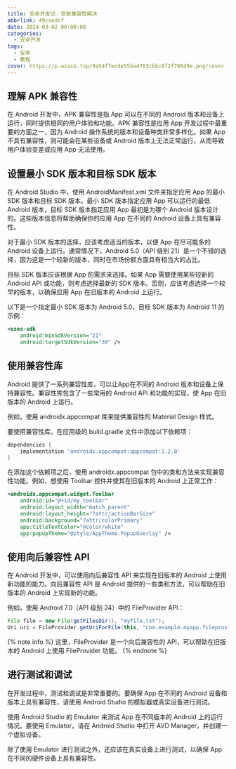 ```yaml
---
title: 安卓开发记：安装兼容性解决
abbrlink: 49caedcf
date: 2024-03-02 00:00:00
categories:
  - 安卓开发
tags:
  - 安卓
  - 教程
cover: https://p.wzsco.top/9a54f7ecde55ba4703cbbc8f2f708d9e.png/cover
---
```


## 理解 APK 兼容性

在 Android 开发中，APK 兼容性是指 App 可以在不同的 Android 版本和设备上运行，同时提供相同的用户体验和功能。APK 兼容性是应用 App 开发过程中最重要的方面之一，因为 Android 操作系统的版本和设备种类非常多样化。如果 App 不具有兼容性，则可能会在某些设备或 Android 版本上无法正常运行，从而导致用户体验变差或应用 App 无法使用。

## 设置最小 SDK 版本和目标 SDK 版本

在 Android Studio 中，使用 AndroidManifest.xml 文件来指定应用 App 的最小 SDK 版本和目标 SDK 版本。最小 SDK 版本指定应用 App 可以运行的最低 Android 版本，目标 SDK 版本指定应用 App 最初是为哪个 Android 版本设计的。这些版本信息将帮助确保你的应用 App 在不同的 Android 设备上具有兼容性。

对于最小 SDK 版本的选择，应该考虑适当的版本，以便 App 在尽可能多的 Android 设备上运行。通常情况下，Android 5.0（API 级别 21）是一个不错的选择，因为这是一个较新的版本，同时在市场份额方面具有相当大的占比。

目标 SDK 版本应该根据 App 的需求来选择。如果 App 需要使用某些较新的 Android API 或功能，则考虑选择最新的 SDK 版本。否则，应该考虑选择一个较早的版本，以确保应用 App 在旧版本的 Android 上运行。

以下是一个指定最小 SDK 版本为 Android 5.0，目标 SDK 版本为 Android 11 的示例：

```xml
<uses-sdk
    android:minSdkVersion="21"
    android:targetSdkVersion="30" />
```

## 使用兼容性库

Android 提供了一系列兼容性库，可以让App在不同的 Android 版本和设备上保持兼容性。兼容性库包含了一些常用的 Android API 和功能的实现，使 App 在旧版本的 Android 上运行。

例如，使用 androidx.appcompat 库来提供兼容性的 Material Design 样式。

要使用兼容性库，在应用级的 build.gradle 文件中添加以下依赖项：

```groovy
dependencies {
    implementation 'androidx.appcompat:appcompat:1.2.0'
}
```

在添加这个依赖项之后，使用 androidx.appcompat 包中的类和方法来实现兼容性功能。例如，想使用 Toolbar 控件并使其在旧版本的 Android 上正常工作：

```xml
<androidx.appcompat.widget.Toolbar
    android:id="@+id/my_toolbar"
    android:layout_width="match_parent"
    android:layout_height="?attr/actionBarSize"
    android:background="?attr/colorPrimary"
    app:titleTextColor="@color/white"
    app:popupTheme="@style/AppTheme.PopupOverlay" />
```

## 使用向后兼容性 API

在 Android 开发中，可以使用向后兼容性 API 来实现在旧版本的 Android 上使用新功能的能力。向后兼容性 API 是 Android 提供的一些类和方法，可以帮助在旧版本的 Android 上实现新的功能。

例如，使用 Android 7.0（API 级别 24）中的 FileProvider API：

```java
File file = new File(getFilesDir(), "myfile.txt");
Uri uri = FileProvider.getUriForFile(this, "com.example.myapp.fileprovider", file);
```

{% note info %}
这里，FileProvider 是一个向后兼容性的 API，可以帮助在旧版本的 Android 上使用 FileProvider 功能。
{% endnote %}

## 进行测试和调试

在开发过程中，测试和调试是非常重要的。要确保 App 在不同的 Android 设备和版本上具有兼容性，请使用 Android Studio 的模拟器或真实设备进行测试。

使用 Android Studio 的 Emulator 来测试 App 在不同版本的 Android 上的运行情况。要使用 Emulator，请在 Android Studio 中打开 AVD Manager，并创建一个虚拟设备。

除了使用 Emulator 进行测试之外，还应该在真实设备上进行测试，以确保 App 在不同的硬件设备上具有兼容性。

